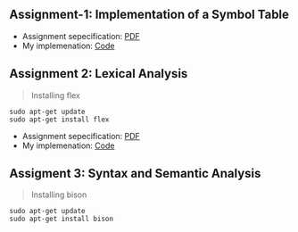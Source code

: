 ## Assignment-1: Implementation of a Symbol Table

- Assignment sepecification: [PDF](./1-offline1-symbol-table/Assignment-1-Specification.pdf)
- My implemenation: [Code](./1-offline1-symbol-table/src/)  

## Assignment 2: Lexical Analysis
> Installing flex
```
sudo apt-get update
sudo apt-get install flex
```
- Assignment sepecification: [PDF](./2-offline2-lexical-analyzer/Assignment-2-Specification.pdf)
- My implemenation: [Code](./2-offline2-lexical-analyzer/src/)   

## Assigment 3: Syntax and Semantic Analysis

> Installing bison
```
sudo apt-get update
sudo apt-get install bison
```
